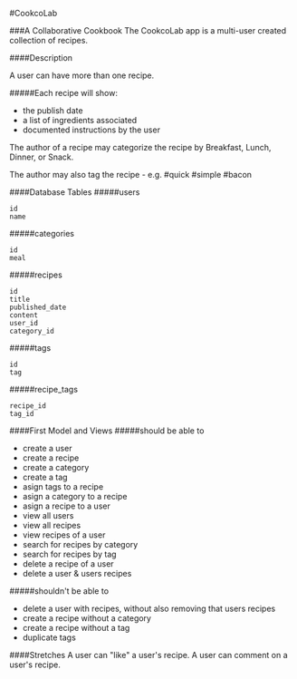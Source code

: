 #CookcoLab

###A Collaborative Cookbook
The CookcoLab app is a multi-user created collection of recipes.


####Description

A user can have more than one recipe.

#####Each recipe will show:
* the publish date
* a list of ingredients associated
* documented instructions by the user

The author of a recipe may categorize the recipe by Breakfast, Lunch, Dinner, or Snack.

The author may also tag the recipe - e.g. #quick #simple #bacon


####Database Tables
#####users
```
id
name
```
#####categories

```
id
meal
```
#####recipes
```
id
title
published_date
content
user_id
category_id
```
#####tags
```
id
tag
```
#####recipe_tags
```
recipe_id
tag_id
```


####First Model and Views
#####should be able to 
* create a user
* create a recipe
* create a category
* create a tag
* asign tags to a recipe
* asign a category to a recipe
* asign a recipe to a user
* view all users
* view all recipes
* view recipes of a user
* search for recipes by category
* search for recipes by tag
* delete a recipe of a user
* delete a user & users recipes

#####shouldn't be able to 
* delete a user with recipes, without also removing that users recipes
* create a recipe without a category
* create a recipe without a tag
* duplicate tags


####Stretches
A user can "like" a user's recipe.
A user can comment on a user's recipe.
